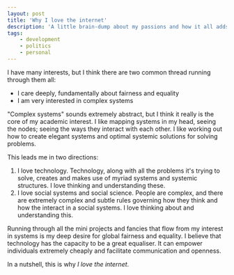 ```yaml
---
layout: post
title: 'Why I love the internet'
description: 'A little brain-dump about my passions and how it all adds up to absolutely loving the internet and everything it stands for'
tags:
    - development
    - politics
    - personal
---
```


I have many interests, but I think there are two common thread running through them all:

- I care deeply, fundamentally about fairness and equality
- I am very interested in complex systems

"Complex systems" sounds extremely abstract, but I think it really is the core of my academic interest. I like mapping systems in my head, seeing the nodes; seeing the ways they interact with each other. I like working out how to create elegant systems and optimal systemic solutions for solving problems.

This leads me in two directions:

1. I love technology. Technology, along with all the problems it's trying to solve, creates and makes use of myriad systems and systemic structures. I love thinking and understanding these.
2. I love social systems and social science. People are complex, and there are extremely complex and subtle rules governing how they think and how the interact in a social systems. I love thinking about and understanding this.

Running through all the mini projects and fancies that flow from my interest in systems is my deep desire for global fairness and equality. I believe that technology has the capacity to be a great equaliser. It can empower individuals extremely cheaply and facilitate communication and openness.

In a nutshell, this is why *I love the internet*.
